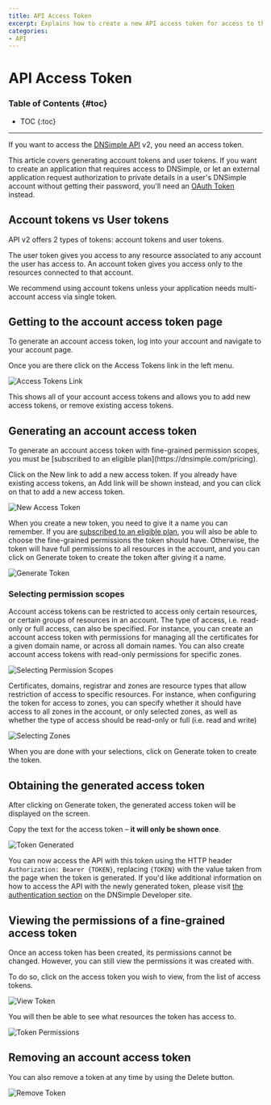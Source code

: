 ```yaml
---
title: API Access Token
excerpt: Explains how to create a new API access token for access to the API version 2, including how to create a token with granular permissions.
categories:
- API
---
```


# API Access Token

### Table of Contents {#toc}

* TOC
{:toc}

---

If you want to access the [DNSimple API](https://developer.dnsimple.com/) v2, you need an access token.

This article covers generating account tokens and user tokens. If you want to create an application that requires access to DNSimple, or let an external application request authorization to private details in a user's DNSimple account without getting their password, you'll need an [OAuth Token](/articles/oauth-applications/) instead.

## Account tokens vs User tokens

API v2 offers 2 types of tokens: account tokens and user tokens.

The user token gives you access to any resource associated to any account the user has access to. An account token gives you access only to the resources connected to that account.

<tip>
We recommend using account tokens unless your application needs multi-account access via single token.
</tip>

## Getting to the account access token page

To generate an account access token, log into your account and navigate to your account page.

Once you are there click on the <label>Access Tokens</label> link in the left menu.

![Access Tokens Link](/files/access-tokens-link.png)

This shows all of your account access tokens and allows you to add new access tokens, or remove existing access tokens.

## Generating an account access token

<info>
To generate an account access token with fine-grained permission scopes, you must be [subscribed to an eligible plan](https://dnsimple.com/pricing).
</info>

Click on the <label>New</label> link to add a new access token. If you already have existing access tokens, an <label>Add</label> link will be shown instead, and you can click on that to add a new access token.

![New Access Token](/files/access-token-new.png)

When you create a new token, you need to give it a name you can remember. If you are [subscribed to an eligible plan](https://dnsimple.com/pricing), you will also be able to choose the fine-grained permissions the token should have. Otherwise, the token will have full permissions to all resources in the account, and you can click on <label>Generate token</label> to create the token after giving it a name.

![Generate Token](/files/access-token-generate.png)

### Selecting permission scopes

Account access tokens can be restricted to access only certain resources, or certain groups of resources in an account. The type of access, i.e. read-only or full access, can also be specified. For instance, you can create an account access token with permissions for managing all the certificates for a given domain name, or across all domain names. You can also create account access tokens with read-only permissions for specific zones.

![Selecting Permission Scopes](/files/scoped-account-token-create.png)

Certificates, domains, registrar and zones are resource types that allow restriction of access to specific resources. For instance, when configuring the token for access to zones, you can specify whether it should have access to all zones in the account, or only selected zones, as well as whether the type of access should be read-only or full (i.e. read and write)

![Selecting Zones](/files/scoped-account-token-select-zones.png)

When you are done with your selections, click on <label>Generate token</label> to create the token.

## Obtaining the generated access token

After clicking on <label>Generate token</label>, the generated access token will be displayed on the screen.

Copy the text for the access token – **it will only be shown once**.

![Token Generated](/files/access-token-generated.png)

You can now access the API with this token using the HTTP header `Authorization: Bearer {TOKEN}`, replacing `{TOKEN}` with the value taken from the page when the token is generated. If you'd like additional information on how to access the API with the newly generated token, please visit [the authentication section](https://developer.dnsimple.com/v2/#authentication) on the DNSimple Developer site.

## Viewing the permissions of a fine-grained access token

Once an access token has been created, its permissions cannot be changed. However, you can still view the permissions it was created with.

To do so, click on the access token you wish to view, from the list of access tokens.

![View Token](/files/scoped-account-token-view.png)

You will then be able to see what resources the token has access to.

![Token Permissions](/files/scoped-account-token-permissions.png)

## Removing an account access token

You can also remove a token at any time by using the <label>Delete</label> button.

![Remove Token](/files/access-token-remove.png)
